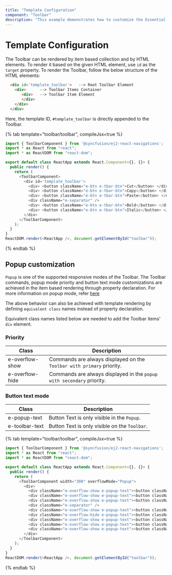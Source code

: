 ```yaml
---
title: "Template Configuration"
component: "Toolbar"
description: "This example demonstrates how to customize the Essential JS 2 Toolbar control based on different needs."
---
```


# Template Configuration

The Toolbar can be rendered by item based collection and by HTML elements.  To render it based on the given HTML element, use `id`
as the `target` property. To render the Toolbar, follow the below structure of the HTML elements:

```html
  <div id='template_toolbar'>   --> Root Toolbar Element
    <div>      --> Toolbar Items Container
       <div>   --> Toolbar Item Element
       </div>
    </div>
  </div>
```

Here, the template ID, `#template_toolbar` is directly appended to the Toolbar.

{% tab template="toolbar/toolbar", compileJsx=true %}

```typescript
import { ToolbarComponent } from '@syncfusion/ej2-react-navigations';
import * as React from "react";
import * as ReactDOM from "react-dom";

export default class ReactApp extends React.Component<{}, {}> {
  public render() {
    return (
      <ToolbarComponent>
        <div id='template_toolbar'>
          <div> <button className="e-btn e-tbar-btn">Cut</button> </div>
          <div> <button className="e-btn e-tbar-btn">Copy</button> </div>
          <div> <button className="e-btn e-tbar-btn">Paste</button> </div>
          <div className="e-separator" />
          <div> <button className="e-btn e-tbar-btn">Bold</button> </div>
          <div> <button className="e-btn e-tbar-btn">Italic</button> </div>
        </div>
      </ToolbarComponent>
    );
  }
}
ReactDOM.render(<ReactApp />, document.getElementById("toolbar"));

```

{% endtab %}

## Popup customization

`Popup` is one of the supported responsive modes of the Toolbar. The Toolbar commands, popup mode priority and button text mode
customizations are
achieved in the item based rendering through property declaration. For more information on popup mode, refer [here](./responsive-mode/)

The above behavior can also be achieved with template rendering by defining `equivalent class` names instead of property declaration.

Equivalent class names listed below are needed to add the Toolbar items' `div` element.

### Priority

Class              | Description
------------       | -------------
  e-overflow-show  | Commands are always displayed on the `Toolbar with primary` priority.
  e-overflow-hide  | Commands are always displayed in the `popup with secondary` priority.

### Button text mode

  Class         | Description
------------       | -------------
  e-popup-text     | Button Text is only visible in the `Popup`.
  e-toolbar-text   | Button Text is only visible on the `Toolbar`.

{% tab template="toolbar/toolbar", compileJsx=true %}

```typescript
import { ToolbarComponent } from '@syncfusion/ej2-react-navigations';
import * as React from "react";
import * as ReactDOM from "react-dom";

export default class ReactApp extends React.Component<{}, {}> {
  public render() {
    return (
      <ToolbarComponent width="300" overflowMode="Popup">
        <div>
          <div className="e-overflow-show e-popup-text"><button className="e-btn e-tbar-btn"><span className="e-cut-icon e-icons e-btn-icon" /><div className="e-tbar-btn-text">Cut</div></button> </div>
          <div className="e-overflow-show e-popup-text"><button className="e-btn e-tbar-btn"><span className="e-copy-icon e-icons e-btn-icon" /><div className="e-tbar-btn-text">Copy</div></button> </div>
          <div className="e-overflow-show e-popup-text"><button className="e-btn e-tbar-btn"><span className="e-paste-icon e-icons e-btn-icon" /><div className="e-tbar-btn-text">Paste</div></button> </div>
          <div className="e-separator" />
          <div className="e-overflow-show e-popup-text"><button className="e-btn e-tbar-btn"><span className="e-bold-icon e-icons e-btn-icon" /><div className="e-tbar-btn-text">Bold</div></button> </div>
          <div className="e-overflow-hide e-popup-text"><button className="e-btn e-tbar-btn"><span className="e-underline-icon e-icons e-btn-icon" /><div className="e-tbar-btn-text">Underline</div></button> </div>
          <div className="e-overflow-show e-popup-text"><button className="e-btn e-tbar-btn"><span className="e-italic-icon e-icons e-btn-icon" /><div className="e-tbar-btn-text">Italic</div></button> </div>
          <div className="e-overflow-show e-popup-text"><button className="e-btn e-tbar-btn"><span className="e-ascending-icon e-icons e-btn-icon" /><div className="e-tbar-btn-text">A-Z Sort</div></button> </div>
          <div className="e-overflow-show e-popup-text"><button className="e-btn e-tbar-btn"><span className="e-descending-icon e-icons e-btn-icon" /><div className="e-tbar-btn-text">Z-A Sort</div></button> </div>
        </div>
      </ToolbarComponent>
    );
  }
}
ReactDOM.render(<ReactApp />, document.getElementById("toolbar"));

```

{% endtab %}